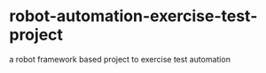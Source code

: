 # robot-automation-exercise-test-project
a robot framework based project to exercise test automation
